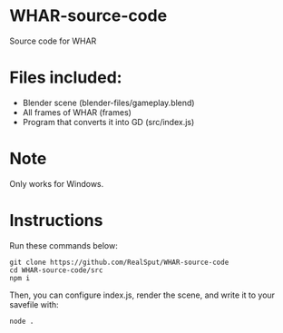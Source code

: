 # WHAR-source-code
Source code for WHAR

# Files included:
- Blender scene (blender-files/gameplay.blend)
- All frames of WHAR (frames)
- Program that converts it into GD (src/index.js)

# Note
Only works for Windows.

# Instructions
Run these commands below:
```
git clone https://github.com/RealSput/WHAR-source-code
cd WHAR-source-code/src
npm i
```
Then, you can configure index.js, render the scene, and write it to your savefile with:
```
node .
```
